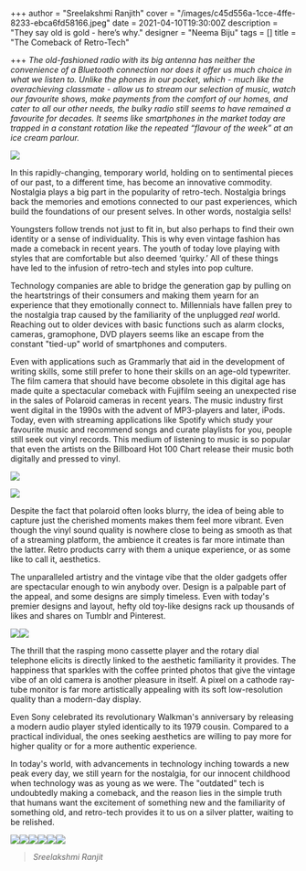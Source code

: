 +++
author = "Sreelakshmi Ranjith"
cover = "/images/c45d556a-1cce-4ffe-8233-ebca6fd58166.jpeg"
date = 2021-04-10T19:30:00Z
description = "They say old is gold - here’s why."
designer = "Neema Biju"
tags = []
title = "The Comeback of Retro-Tech"

+++
_The old-fashioned radio with its big antenna has neither the convenience of a Bluetooth connection nor does it offer us much choice in what we listen to. Unlike the phones in our pocket, which - much like the overachieving classmate - allow us to stream our selection of music, watch our favourite shows, make payments from the comfort of our homes, and cater to all our other needs, the bulky radio still seems to have remained a favourite for decades. It seems like smartphones in the market today are trapped in a constant rotation like the repeated “flavour of the week” at an ice cream parlour._

![](/images/3fe7e150-ea07-4794-9f61-408bce87bdf3.png)

In this rapidly-changing, temporary world, holding on to sentimental pieces of our past, to a different time, has become an innovative commodity. Nostalgia plays a big part in the popularity of retro-tech. Nostalgia brings back the memories and emotions connected to our past experiences, which build the foundations of our present selves. In other words, nostalgia sells!

Youngsters follow trends not just to fit in, but also perhaps to find their own identity or a sense of individuality. This is why even vintage fashion has made a comeback in recent years. The youth of today love playing with styles that are comfortable but also deemed ‘quirky.’ All of these things have led to the infusion of retro-tech and styles into pop culture.

Technology companies are able to bridge the generation gap by pulling on the heartstrings of their consumers and making them yearn for an experience that they emotionally connect to. Millennials have fallen prey to the nostalgia trap caused by the familiarity of the unplugged _real_ world. Reaching out to older devices with basic functions such as alarm clocks, cameras, gramophone, DVD players seems like an escape from the constant "tied-up" world of smartphones and computers.

Even with applications such as Grammarly that aid in the development of writing skills, some still prefer to hone their skills on an age-old typewriter. The film camera that should have become obsolete in this digital age has made quite a spectacular comeback with Fujifilm seeing an unexpected rise in the sales of Polaroid cameras in recent years. The music industry first went digital in the 1990s with the advent of MP3-players and later, iPods. Today, even with streaming applications like Spotify which study your favourite music and recommend songs and curate playlists for you, people still seek out vinyl records. This medium of listening to music is so popular that even the artists on the Billboard Hot 100 Chart release their music both digitally and pressed to vinyl.

![](/images/d37f6edc-9b6a-4c0c-8022-4bb1908733c6.png)

![](/images/c97f9fc5-0597-48df-abaf-42a948dbebd4.png)

Despite the fact that polaroid often looks blurry, the idea of being able to capture just the cherished moments makes them feel more vibrant. Even though the vinyl sound quality is nowhere close to being as smooth as that of a streaming platform, the ambience it creates is far more intimate than the latter. Retro products carry with them a unique experience, or as some like to call it, aesthetics.

The unparalleled artistry and the vintage vibe that the older gadgets offer are spectacular enough to win anybody over. Design is a palpable part of the appeal, and some designs are simply timeless. Even with today's premier designs and layout, hefty old toy-like designs rack up thousands of likes and shares on Tumblr and Pinterest.

![](/images/2e4b2727-7d4e-489d-be31-a7f00afb16c3.png)![](/images/fe12a5a8-624c-4eff-9b92-6efb563f7435.png)

The thrill that the rasping mono cassette player and the rotary dial telephone elicits is directly linked to the aesthetic familiarity it provides. The happiness that sparkles with the coffee printed photos that give the vintage vibe of an old camera is another pleasure in itself. A pixel on a cathode ray-tube monitor is far more artistically appealing with its soft low-resolution quality than a modern-day display.

Even Sony celebrated its revolutionary Walkman's anniversary by releasing a modern audio player styled identically to its 1979 cousin. Compared to a practical individual, the ones seeking aesthetics are willing to pay more for higher quality or for a more authentic experience.

In today's world, with advancements in technology inching towards a new peak every day, we still yearn for the nostalgia, for our innocent childhood when technology was as young as we were. The "outdated" tech is undoubtedly making a comeback, and the reason lies in the simple truth that humans want the excitement of something new and the familiarity of something old, and retro-tech provides it to us on a silver platter, waiting to be relished.

![](/images/d5583b0c-fcf2-443c-9c78-44afbea58321.jpeg)![](/images/250acf10-8069-4c33-b684-5dc4ce9753b8.jpeg)![](/images/e7635ea0-7a84-4536-a927-ee31036aa920.jpeg)![](/images/a0f817a5-a96c-4df7-a498-ca149cd36f71.jpeg)![](/images/c15a7b2c-cda1-456e-a4a6-367cd9818ab0.jpeg)![](/images/9ba19f49-7c5c-4fb3-a2f0-017849a1bbb5.jpeg)

> _Sreelakshmi Ranjit_